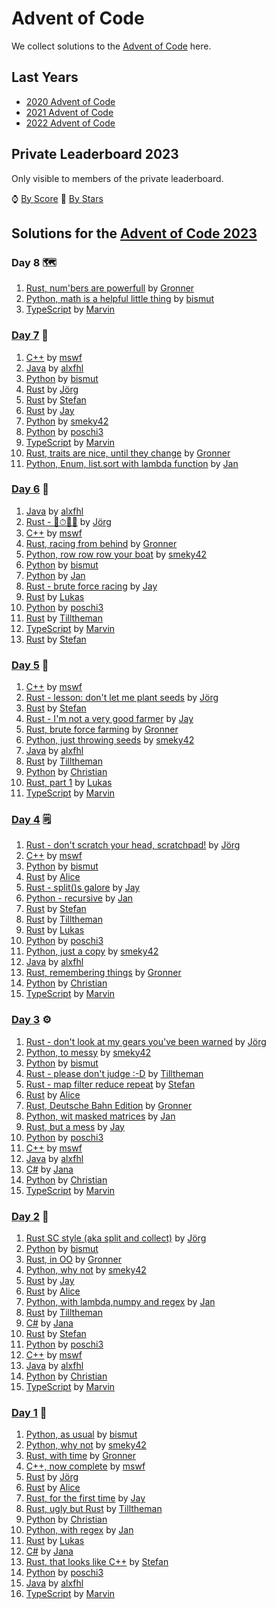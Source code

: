 # Advent of Code

We collect solutions to the [Advent of Code](https://adventofcode.com/) here.

## Last Years

- [2020 Advent of Code](2020.md)
- [2021 Advent of Code](2021.md)
- [2022 Advent of Code](2022.md)

## Private Leaderboard 2023

Only visible to members of the private leaderboard.

⌚ [By Score](https://adventofcode.com/2023/leaderboard/private/view/635843?order=local_score)
🌟 [By Stars](https://adventofcode.com/2023/leaderboard/private/view/635843?order=stars)

## Solutions for the [Advent of Code 2023](https://adventofcode.com/2023)

### Day 8 🗺️

1. [Rust, num'bers are powerfull](https://github.com/Gronner/aoc-2023/blob/main/src/day8/mod.rs) by [Gronner]
1. [Python, math is a helpful little thing](https://github.com/bismuts-werkeleien/AoC_2023/blob/master/day08/day08.py) by [bismut]
1. [TypeScript](https://github.com/wrngwrld/advent-of-code/blob/master/aoc2023/src/day08/index.ts) by [Marvin]

### [Day 7](https://adventofcode.com/2023/day/7) 🐪

1. [C++](https://github.com/Duthlet/Advent-of-Code-2023/blob/master/day_07/main.cpp) by [mswf]
1. [Java](https://github.com/alxfhl/aoc2023/blob/main/src/main/java/aoc2023/Day07.java) by [alxfhl]
1. [Python](https://github.com/bismuts-werkeleien/AoC_2023/blob/master/day07/day07.py) by [bismut]
1. [Rust](https://github.com/jgpr-code/aoc/blob/main/2023/rust/src/day07/mod.rs) by [Jörg]
1. [Rust](https://github.com/stefan0815/aoc_2023/blob/master/src/day7/mod.rs) by [Stefan]
1. [Rust](https://github.com/Scyak/aoc-2023/blob/main/src/day07/mod.rs) by [Jay]
1. [Python](https://github.com/smeky42/adventOfCode2023/blob/main/day07/day07.py) by [smeky42]
1. [Python](https://github.com/poschi3/AdventOfCode2023/blob/main/day07/day07.py) by [poschi3]
1. [TypeScript](https://github.com/wrngwrld/advent-of-code/blob/master/aoc2023/src/day07/index.ts) by [Marvin]
1. [Rust, traits are nice, until they change](https://github.com/Gronner/aoc-2023/blob/main/src/day7/mod.rs) by [Gronner]
1. [Python, Enum, list.sort with lambda function](https://github.com/JanUrf/AoC_2023/blob/master/day7/CamelCards.py) by [Jan]

### [Day 6](https://adventofcode.com/2023/day/6) 🏁

1. [Java](https://github.com/alxfhl/aoc2023/blob/main/src/main/java/aoc2023/Day06.java) by [alxfhl]
1. [Rust - 🔢⏱🚤🏁](https://github.com/jgpr-code/aoc/blob/main/2023/rust/src/day06/mod.rs) by [Jörg]
1. [C++](https://github.com/Duthlet/Advent-of-Code-2023/blob/master/day_06/main.cpp) by [mswf]
1. [Rust, racing from behind](https://github.com/Gronner/aoc-2023/blob/main/src/day6/mod.rs) by [Gronner]
1. [Python, row row row your boat](https://github.com/smeky42/adventOfCode2023/blob/main/day06/day06.py) by [smeky42]
1. [Python](https://github.com/bismuts-werkeleien/AoC_2023/blob/master/day06/day06.py) by [bismut]
1. [Python](https://github.com/JanUrf/AoC_2023/blob/master/day6/boatrace.py) by [Jan]
1. [Rust - brute force racing](https://github.com/Scyak/aoc-2023/blob/main/src/day06/mod.rs) by [Jay]
1. [Rust](https://code.methodpark.de/lsbn/aoc23/-/blob/master/day6.rs) by [Lukas]
1. [Python](https://github.com/poschi3/AdventOfCode2023/blob/main/day06/day06.py) by [poschi3]
1. [Rust](https://github.com/Tilltheman/AoC23/blob/main/src/six/mod.rs) by [Tilltheman]
1. [TypeScript](https://github.com/wrngwrld/advent-of-code/blob/master/aoc2023/src/day06/index.ts) by [Marvin]
1. [Rust](https://github.com/stefan0815/aoc_2023/blob/master/src/day6/mod.rs) by [Stefan]

### [Day 5](https://adventofcode.com/2023/day/5) 🌻

1. [C++](https://github.com/Duthlet/Advent-of-Code-2023/blob/master/day_05/main.cpp) by [mswf]
1. [Rust - lesson: don't let me plant seeds](https://github.com/jgpr-code/aoc/blob/main/2023/rust/src/day05/mod.rs) by [Jörg]
1. [Rust](https://github.com/stefan0815/aoc_2023/blob/master/src/day5/mod.rs) by [Stefan]
1. [Rust - I'm not a very good farmer](https://github.com/Scyak/aoc-2023/blob/main/src/day05/mod.rs) by [Jay]
1. [Rust, brute force farming](https://github.com/Gronner/aoc-2023/blob/main/src/day5/mod.rs) by [Gronner]
1. [Python, just throwing seeds](https://github.com/smeky42/adventOfCode2023/blob/main/day05/day05.py) by [smeky42]
1. [Java](https://github.com/alxfhl/aoc2023/blob/main/src/main/java/aoc2023/Day05.java) by [alxfhl]
1. [Rust](https://github.com/Tilltheman/AoC23/blob/main/src/five/mod.rs) by [Tilltheman]
1. [Python](https://github.com/HoffmannChristian/adventofcode/blob/main/2023/advent_of_code_2023.ipynb) by [Christian]
1. [Rust, part 1](https://code.methodpark.de/lsbn/aoc23/-/blob/master/day5.rs) by [Lukas]
1. [TypeScript](https://github.com/wrngwrld/advent-of-code/blob/master/aoc2023/src/day05/index.ts) by [Marvin]

### [Day 4](https://adventofcode.com/2023/day/4) 🗒

1. [Rust - don't scratch your head, scratchpad!](https://github.com/jgpr-code/aoc/blob/main/2023/rust/src/day04/mod.rs) by [Jörg]
1. [C++](https://github.com/Duthlet/Advent-of-Code-2023/blob/master/day_04/main.cpp) by [mswf]
1. [Python](https://github.com/bismuts-werkeleien/AoC_2023/blob/master/day04/day04.py) by [bismut]
1. [Rust](https://github.com/MP-StefanKraus/aoc-2023/blob/main/src/04/main.rs) by [Alice]
1. [Rust - split()s galore](https://github.com/Scyak/aoc-2023/blob/main/src/day04/mod.rs) by [Jay]
1. [Python - recursive](https://github.com/JanUrf/AoC_2023/blob/master/day4/scartchcards.py) by [Jan]
1. [Rust](https://github.com/stefan0815/aoc_2023/blob/master/src/day4/mod.rs) by [Stefan]
1. [Rust](https://github.com/Tilltheman/AoC23/blob/main/src/four/mod.rs) by [Tilltheman]
1. [Rust](https://code.methodpark.de/lsbn/aoc23/-/blob/master/day4.rs) by [Lukas]
1. [Python](https://github.com/poschi3/AdventOfCode2023/blob/main/day04/day04.py) by [poschi3]
1. [Python, just a copy](https://github.com/smeky42/adventOfCode2023/blob/main/day04/day04.py) by [smeky42]
1. [Java](https://github.com/alxfhl/aoc2023/blob/main/src/main/java/aoc2023/Day04.java) by [alxfhl]
1. [Rust, remembering things](https://github.com/Gronner/aoc-2023/blob/main/src/day4/mod.rs) by [Gronner]
1. [Python](https://github.com/HoffmannChristian/adventofcode/blob/main/2023/advent_of_code_2023.ipynb) by [Christian]
1. [TypeScript](https://github.com/wrngwrld/advent-of-code/blob/master/aoc2023/src/day04/index.ts) by [Marvin]

### [Day 3](https://adventofcode.com/2023/day/3) ⚙

1. [Rust - don't look at my gears you've been warned](https://github.com/jgpr-code/aoc/blob/main/2023/rust/src/day03/mod.rs) by [Jörg]
1. [Python, to messy](https://github.com/smeky42/adventOfCode2023/blob/main/day03/day03.py) by [smeky42]
1. [Python](https://github.com/bismuts-werkeleien/AoC_2023/blob/master/day03/day03.py) by [bismut]
1. [Rust - please don't judge :-D](https://github.com/Tilltheman/AoC23/blob/main/src/three/mod.rs) by [Tilltheman]
1. [Rust - map filter reduce repeat](https://github.com/stefan0815/aoc_2023/blob/master/src/day3/mod.rs) by [Stefan]
1. [Rust](https://github.com/MP-StefanKraus/aoc-2023/blob/main/src/03/main.rs) by [Alice]
1. [Rust, Deutsche Bahn Edition](https://github.com/Gronner/aoc-2023/blob/main/src/day3/mod.rs) by [Gronner]
1. [Python, wit masked matrices](https://github.com/JanUrf/AoC_2023/blob/master/day3/GearRatios.py) by [Jan]
1. [Rust, but a mess](https://github.com/Scyak/aoc-2023/blob/main/src/day03/mod.rs) by [Jay]
1. [Python](https://github.com/poschi3/AdventOfCode2023/blob/main/day03/day03.py) by [poschi3]
1. [C++](https://github.com/Duthlet/Advent-of-Code-2023/blob/master/day_03/main.cpp) by [mswf]
1. [Java](https://github.com/alxfhl/aoc2023/blob/main/src/main/java/aoc2023/Day03.java) by [alxfhl]
1. [C#](https://github.com/jana-tuerlich/AoC23/blob/main/AdventOfCode%203/Program.cs) by [Jana]
1. [Python](https://github.com/HoffmannChristian/adventofcode/blob/main/2023/advent_of_code_2023.ipynb) by [Christian]
1. [TypeScript](https://github.com/wrngwrld/advent-of-code/blob/master/aoc2023/src/day03/index.ts) by [Marvin]

### [Day 2](https://adventofcode.com/2023/day/2) 🧊

1. [Rust SC style (aka split and collect)](https://github.com/jgpr-code/aoc/blob/main/2023/rust/src/day02/mod.rs) by [Jörg]
1. [Python](https://github.com/bismuts-werkeleien/AoC_2023/blob/master/day02/day02.py) by [bismut]
1. [Rust, in OO](https://github.com/Gronner/aoc-2023/blob/main/src/day2/mod.rs) by [Gronner]
1. [Python, why not](https://github.com/smeky42/adventOfCode2023/blob/main/day02/day02.py) by [smeky42]
1. [Rust](https://github.com/Scyak/aoc-2023/blob/main/src/day02/mod.rs) by [Jay]
1. [Rust](https://github.com/MP-StefanKraus/aoc-2023/blob/main/src/02/main.rs) by [Alice]
1. [Python, with lambda,numpy and regex](https://github.com/JanUrf/AoC_2023/blob/master/day2/CubeConundrum.py) by [Jan]
1. [Rust](https://github.com/Tilltheman/AoC23/blob/main/src/two/mod.rs) by [Tilltheman]
1. [C#](https://github.com/jana-tuerlich/AoC23/blob/main/AdventOfCode%202/Program.cs) by [Jana]
1. [Rust](https://github.com/stefan0815/aoc_2023/blob/master/src/day2/mod.rs) by [Stefan]
1. [Python](https://github.com/poschi3/AdventOfCode2023/blob/main/day02/day02.py) by [poschi3]
1. [C++](https://github.com/Duthlet/Advent-of-Code-2023/blob/master/day_02/main.cpp) by [mswf]
1. [Java](https://github.com/alxfhl/aoc2023/blob/main/src/main/java/aoc2023/Day02.java) by [alxfhl]
1. [Python](https://github.com/HoffmannChristian/adventofcode/blob/main/2023/advent_of_code_2023.ipynb) by [Christian]
1. [TypeScript](https://github.com/wrngwrld/advent-of-code/blob/master/aoc2023/src/day02/index.ts) by [Marvin]

### [Day 1](https://adventofcode.com/2023/day/1) 🧝

1. [Python, as usual](https://github.com/bismuts-werkeleien/AoC_2023/blob/master/day01/day01.py) by [bismut]
1. [Python, why not](https://github.com/smeky42/adventOfCode2023/blob/main/day01/day01.py) by [smeky42]
1. [Rust, with time](https://github.com/Gronner/aoc-2023/blob/main/src/day1/mod.rs) by [Gronner]
1. [C++, now complete](https://github.com/Duthlet/Advent-of-Code-2023/blob/master/day_01/main.cpp) by [mswf]
1. [Rust](https://github.com/jgpr-code/aoc/blob/main/2023/rust/src/day01/mod.rs) by [Jörg]
1. [Rust](https://github.com/MP-StefanKraus/aoc-2023/blob/main/src/01/main.rs) by [Alice]
1. [Rust, for the first time](https://github.com/Scyak/aoc-2023/blob/main/src/day01/mod.rs) by [Jay]
1. [Rust, ugly but Rust](https://github.com/Tilltheman/AoC23/blob/main/src/one/mod.rs) by [Tilltheman]
1. [Python](https://github.com/HoffmannChristian/adventofcode/blob/main/2023/advent_of_code_2023.ipynb) by [Christian]
1. [Python, with regex](https://github.com/JanUrf/AoC_2023/blob/master/day1/trebuchet.py) by [Jan]
1. [Rust](https://code.methodpark.de/lsbn/aoc23/-/blob/master/day1.rs) by [Lukas]
1. [C#](https://github.com/jana-tuerlich/AoC23/blob/main/AdventOfCode%201/Program.cs) by [Jana]
1. [Rust, that looks like C++](https://github.com/stefan0815/aoc_2023/blob/master/src/day1/mod.rs) by [Stefan]
1. [Python](https://github.com/poschi3/AdventOfCode2023/blob/main/day01/day01.py) by [poschi3]
1. [Java](https://github.com/alxfhl/aoc2023/blob/main/src/main/java/aoc2023/Day01.java) by [alxfhl]
1. [TypeScript](https://github.com/wrngwrld/advent-of-code/blob/master/aoc2023/src/day01/index.ts) by [Marvin]

[Alice]: https://github.com/MP-StefanKraus
[alxfhl]: https://github.com/alxfhl
[bismut]: https://github.com/bismuts-werkeleien
[Christian]: https://github.com/HoffmannChristian
[Gronner]: https://github.com/Gronner
[Jan]: https://github.com/JanUrf
[Jay]: https://github.com/Scyak
[Jörg]: https://github.com/jgpr-code/
[mswf]: https://github.com/Duthlet/Advent-of-Code-2023
[poschi3]: https://github.com/poschi3/AdventOfCode2023
[smeky42]: https://github.com/smeky42/
[Tilltheman]: https://github.com/Tilltheman
[Lukas]: https://github.com/k00mi
[Jana]: https://github.com/jana-tuerlich
[Stefan]: https://github.com/stefan0815
[Marvin]: https://github.com/wrngwrld/
